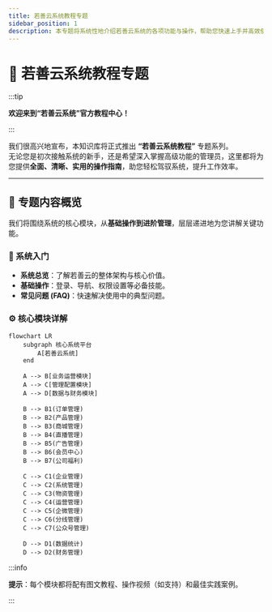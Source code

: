```yaml
---
title: 若善云系统教程专题
sidebar_position: 1
description: 本专题将系统性地介绍若善云系统的各项功能与操作，帮助您快速上手并高效使用。
---
```


# 📘 若善云系统教程专题


:::tip

**欢迎来到“若善云系统”官方教程中心！**

:::

我们很高兴地宣布，本知识库将正式推出 **“若善云系统教程”** 专题系列。  
无论您是初次接触系统的新手，还是希望深入掌握高级功能的管理员，这里都将为您提供**全面、清晰、实用的操作指南**，助您轻松驾驭系统，提升工作效率。

---

## 🎯 专题内容概览

我们将围绕系统的核心模块，从**基础操作到进阶管理**，层层递进地为您讲解关键功能。

### 🔰 系统入门

- **系统总览**：了解若善云的整体架构与核心价值。
- **基础操作**：登录、导航、权限设置等必备技能。
- **常见问题 (FAQ)**：快速解决使用中的典型问题。

### ⚙️ 核心模块详解

```mermaid
flowchart LR
    subgraph 核心系统平台
        A[若善云系统]
    end

    A --> B[业务运营模块]
    A --> C[管理配置模块]
    A --> D[数据与财务模块]

    B --> B1(订单管理)
    B --> B2(产品管理)
    B --> B3(商城管理)
    B --> B4(直播管理)
    B --> B5(广告管理)
    B --> B6(会员中心)
    B --> B7(公司福利)

    C --> C1(企业管理)
    C --> C2(系统管理)
    C --> C3(物资管理)
    C --> C4(运营管理)
    C --> C5(企微管理)
    C --> C6(分线管理)
    C --> C7(公众号管理)

    D --> D1(数据统计)
    D --> D2(财务管理)
```


:::info

**提示**：每个模块都将配有图文教程、操作视频（如支持）和最佳实践案例。

:::

